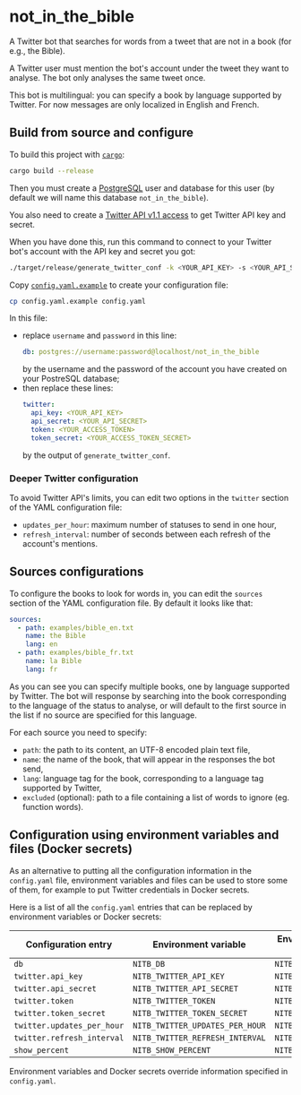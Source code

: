 # not_in_the_bible

A Twitter bot that searches for words from a tweet that are not in a book (for
e.g., the Bible).

A Twitter user must mention the bot's account under the tweet they want to
analyse. The bot only analyses the same tweet once.

This bot is multilingual: you can specify a book by language supported by
Twitter. For now messages are only localized in English and French.

## Build from source and configure

To build this project with [`cargo`](https://doc.rust-lang.org/cargo/):

```bash
cargo build --release
```

Then you must create a [PostgreSQL](https://www.postgresql.org/) user and
database for this user (by default we will name this database
`not_in_the_bible`).

You also need to create a
[Twitter API v1.1 access](https://developer.twitter.com/en/portal/projects-and-apps)
to get Twitter API key and secret.

When you have done this, run this command to connect to your Twitter bot's
account with the API key and secret you got:

```bash
./target/release/generate_twitter_conf -k <YOUR_API_KEY> -s <YOUR_API_SECRET>
```

Copy [`config.yaml.example`](config.yaml.example) to create your configuration
file:

```bash
cp config.yaml.example config.yaml
```

In this file:

- replace `username` and `password` in this line:
  ```yaml
  db: postgres://username:password@localhost/not_in_the_bible
  ```
  by the username and the password of the account you have created on your
  PostreSQL database;
- then replace these lines:
  ```yaml
  twitter:
    api_key: <YOUR_API_KEY>
    api_secret: <YOUR_API_SECRET>
    token: <YOUR_ACCESS_TOKEN>
    token_secret: <YOUR_ACCESS_TOKEN_SECRET>
  ```
  by the output of `generate_twitter_conf`.

### Deeper Twitter configuration

To avoid Twitter API's limits, you can edit two options in the `twitter` section
of the YAML configuration file:

- `updates_per_hour`: maximum number of statuses to send in one hour,
- `refresh_interval`: number of seconds between each refresh of the account's
  mentions.

## Sources configurations

To configure the books to look for words in, you can edit the `sources` section
of the YAML configuration file. By default it looks like that:

```yaml
sources:
  - path: examples/bible_en.txt
    name: the Bible
    lang: en
  - path: examples/bible_fr.txt
    name: la Bible
    lang: fr
```

As you can see you can specify multiple books, one by language supported by
Twitter. The bot will response by searching into the book corresponding to the
language of the status to analyse, or will default to the first source in the
list if no source are specified for this language.

For each source you need to specify:

- `path`: the path to its content, an UTF-8 encoded plain text file,
- `name`: the name of the book, that will appear in the responses the bot send,
- `lang`: language tag for the book, corresponding to a language tag supported
  by Twitter,
- `excluded` (optional): path to a file containing a list of words to ignore
  (eg. function words).

## Configuration using environment variables and files (Docker secrets)

As an alternative to putting all the configuration information in the
`config.yaml` file, environment variables and files can be used to store some of
them, for example to put Twitter credentials in Docker secrets.

Here is a list of all the `config.yaml` entries that can be replaced by
environment variables or Docker secrets:

| Configuration entry        | Environment variable        | Environment variable storing file's path |
|----------------------------|---------------------------------|--------------------------------------|
| `db`                       | `NITB_DB`                       | `NITB_DB_FILE`                       |
| `twitter.api_key`          | `NITB_TWITTER_API_KEY`          | `NITB_TWITTER_API_KEY_FILE`          |
| `twitter.api_secret`       | `NITB_TWITTER_API_SECRET`       | `NITB_TWITTER_API_SECRET_FILE`       |
| `twitter.token`            | `NITB_TWITTER_TOKEN`            | `NITB_TWITTER_TOKEN_FILE`            |
| `twitter.token_secret`     | `NITB_TWITTER_TOKEN_SECRET`     | `NITB_TWITTER_TOKEN_SECRET_FILE`     |
| `twitter.updates_per_hour` | `NITB_TWITTER_UPDATES_PER_HOUR` | `NITB_TWITTER_UPDATES_PER_HOUR_FILE` |
| `twitter.refresh_interval` | `NITB_TWITTER_REFRESH_INTERVAL` | `NITB_TWITTER_REFRESH_INTERVAL_FILE` |
| `show_percent`             | `NITB_SHOW_PERCENT`             | `NITB_SHOW_PERCENT_FILE`             |

Environment variables and Docker secrets override information specified in
`config.yaml`.

